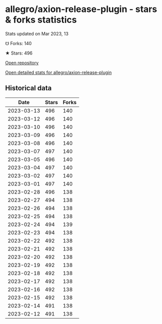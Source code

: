 # allegro/axion-release-plugin - stars & forks statistics

Stats updated on Mar 2023, 13

☋ Forks: 140

★ Stars: 496

[Open repository](https://github.com/allegro/axion-release-plugin)

[Open detailed stats for allegro/axion-release-plugin](https://reviewgithub.com/rep/allegro/axion-release-plugin)

## Historical data
| Date | Stars | Forks |
|------|-------|-------|
| 2023-03-13 | 496 | 140 | 
| 2023-03-12 | 496 | 140 | 
| 2023-03-10 | 496 | 140 | 
| 2023-03-09 | 496 | 140 | 
| 2023-03-08 | 496 | 140 | 
| 2023-03-07 | 497 | 140 | 
| 2023-03-05 | 496 | 140 | 
| 2023-03-04 | 497 | 140 | 
| 2023-03-02 | 497 | 140 | 
| 2023-03-01 | 497 | 140 | 
| 2023-02-28 | 496 | 138 | 
| 2023-02-27 | 494 | 138 | 
| 2023-02-26 | 494 | 138 | 
| 2023-02-25 | 494 | 138 | 
| 2023-02-24 | 494 | 139 | 
| 2023-02-23 | 494 | 138 | 
| 2023-02-22 | 492 | 138 | 
| 2023-02-21 | 492 | 138 | 
| 2023-02-20 | 492 | 138 | 
| 2023-02-19 | 492 | 138 | 
| 2023-02-18 | 492 | 138 | 
| 2023-02-17 | 492 | 138 | 
| 2023-02-16 | 492 | 138 | 
| 2023-02-15 | 492 | 138 | 
| 2023-02-14 | 491 | 138 | 
| 2023-02-12 | 491 | 138 | 

